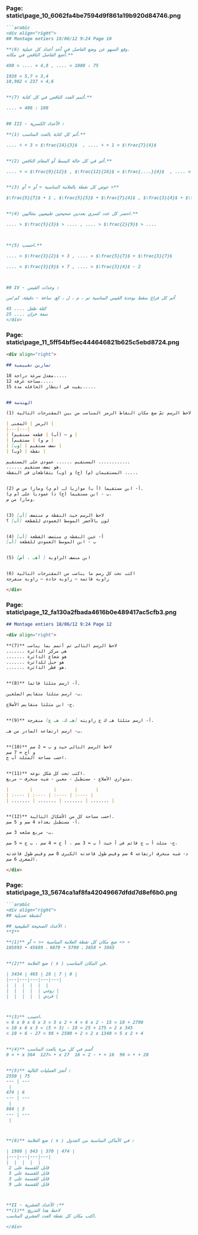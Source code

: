 ### Page: static\page_10_6062fa4be7594d9f861a19b920d84746.png
```markdown
```arabic
<div align="right">
## Montage entiers 18/06/12 9:24 Page 10

**(6) وقع السهو عن وضع الفاصل في أحد أعداد كل عملية.
أضع الفاصل الناقص في مكانه.**

480 = .... × 4,8 , .... = 1000 : 75

1938 = 5,7 × 3,4
10,902 = 237 × 4,6


**(7) أتمم العدد الناقص في كل كتابة.**

.... = 406 : 100


## III - الأعداد الكسرية :

**(1) أتم كل كتابة بالعدد المناسب.**

.... ÷ + 3 = $\frac{14}{3}$  , .... ÷ + 1 = $\frac{7}{4}$


**(2) أتم في كل حالة البسط أو المقام الناقص.**

.... ÷ = $\frac{9}{12}$ , $\frac{12}{16}$ = $\frac{....}{4}$  , .... = $\frac{3}{5}$ , $\frac{....}{25}$ = 


**(3) عوض كل نقطة بالعلامة المناسبة < أو = أو >**

$\frac{5}{7}$ • 1 , $\frac{5}{5}$ • $\frac{7}{4}$ , $\frac{3}{4}$ • $\frac{5}{3}$ , $\frac{6}{7}$ • $\frac{4}{7}$


**(4) احصر كل عدد كسري بعددين صحيحين طبيعيين متتاليين.**

.... > $\frac{5}{3}$ > .... , .... > $\frac{2}{9}$ > ....



**(5) احسب.**

.... = $\frac{3}{2}$ + 3 , .... = $\frac{5}{7}$ + $\frac{3}{7}$

.... = $\frac{3}{8}$ × 7 , .... = $\frac{3}{4}$ - 2



## IV - وحدات القيس :

أتم كل فراغ منقط بوحدة القيس المناسبة تم ، م ، ل ، كغ، ساعة - دقيقة، كم/س

كتلة طفل .... 45
سعة خزان .... 25
</div>
```

### Page: static\page_11_5ff54bf5ec444646821b625c5ebd8724.png
```markdown
<div align="right">

## تمارين تقييمية

معدل سرعة دراجة 18.....
مساحة غرفة 12.....
بقيت في انتظار الحافلة مدة 15.....


## الهندسة

(1) لاحظ الرسم ثمّ ضع مكان النقاط الرمز المناسب من بين المقترحات التالية :

| الرمز | المعنى |
|---|---|
| (و – (أب) | قطعة مستقيم |
| [م و) | مستقيم |
| [وب] | نصف مستقيم |
| (وب) | نقطة |

المستقيم ...... عمودي على المستقيم ............
...... هو نصف مستقيم.
المستقيمان (م) (ج) و (وب) يتقاطعان في النقطة .....


(2) أ- ابن مستقيما (أ ب) موازيا لـ (م ي) ومارا من ص.
ب - ابن مستقيما (ج) د) عموديا على (م ي).
ومارا من ص.


(3) لاحظ الرسم حيث النقطة م منتصف [أب]
لون بالأخضر الموسط العمودي للقطعة [أب] ؟


(4) أ- عين النقطة ي منتصف القطعة [أب]
ب - ابن الموسط العمودي للقطعة [أب]


(5) ابن منصف الزاوية [ أهـ ، أص]


(6) اكتب تحت كل رسم ما يناسب من المقترحات التالية
زاوية قائمة – زاوية حادة – زاوية منفرجة

</div>
```

### Page: static\page_12_fa130a2fbada4616b0e489417ac5cfb3.png
```markdown
## Montage entiers 18/06/12 9:24 Page 12

<div align="right">

**(7)** لاحظ الرسم التالي ثم أتمم بما يناسب
....... هي مركز الدائرة
....... هو شعاع الدائرة
....... هو حبل للدائرة
....... هو قطر الدائرة.


**(8)** أ- ارسم مثلثا قائما.

ب- ارسم مثلثا متقايس الضلعين.

ج- ابن مثلثا متقايس الأضلاع.


**(9)** أ- ارسم مثلثا هـ ك ع زاويته [هـ ك، هـ ع] منفرجة.

ب- ارسم ارتفاعه الصادر من هـ.


**(10)** لاحظ الرسم التالي حيث و ب = 2 صم
و أج = 7 صم
احسب مساحة المثلث أب ج.


**(11)** اكتب تحت كل شكل نوعه.
متوازي الأضلاع - مستطيل - معين - شبه منحرف – مربع.

|        |        |       |       |
| :---- | :---- | :---- | :---- |
| ....... | ....... | ....... | ....... |


**(12)** احسب مساحة كل من الأشكال التالية.
أ- مستطيل بعداه 4 صم و 5 صم.

ب- مربع ضلعه 3 صم.

ج- مثلث أ ب ج قائم في أ حيث أ ب = 3 صم ، أ ج = 4 صم ، ب ج = 5 صم.

د- شبه منحرف ارتفاعه 4 صم وقيس طول قاعدته الكبرى 8 صم وقيس طول قاعدته
الصغرى 6 صم.

</div>
```

### Page: static\page_13_5674ca1af8fa42049667dfdd7d8ef6b0.png
```markdown
```arabic
<div align="right">
## أنشطة تعديلية

## الأعداد الصحيحة الطبيعية :
**I**

**(1)** ضع مكان كل نقطة العلامة المناسبة «< » أو «> »
105893 • 45689 ، 6079 • 5790 ، 3658 • 3865


**(2)** ضع العلامة ( x ) في المكان المناسب.

| 3434 | 465 | 28 | 7 | 0 |
|---|---|---|---|---|
|  |  |  |  |  |
|  |  |  |  | زوجي |
|  |  |  |  | فردي |



**(3)** احسب.
= 6 x 0 x 6 x 3 = 5 x 2 + 4 = 6 x 2 - 15 = 10 + 2790
= 10 x 6 x 3 = (5 + 3) - 18 = 25 + 175 = 2 x 345
= 10 + 6 - 27 = 98 + 2500 + 2 = 2 x 1340 = 5 x 2 + 4


**(4)** أتمم في كل مرة بالعدد المناسب
0 = • x 364  127= • x 27  16 = 2 - • + 16  90 = • + 20


**(5)** أنجز العمليات التالية :
2550 | 75
--- | ---
 | 
474 | 6
--- | ---
 |
864 | 3
--- | ---
 |



**(6)** ضع العلامة ( x ) في الأماكن المناسبة من الجدول :

| 1980 | 843 | 370 | 474 |
|---|---|---|---|
|  |  |  |  |
 قابل للقسمة على 2
 قابل للقسمة على 5
 قابل للقسمة على 3
 قابل للقسمة على 9



**II - الأعداد العشرية :**
**(1)** لاحظ هذا التدريج
اكتب مكان كل نقطة العدد العشري المناسب.

</div>
```

